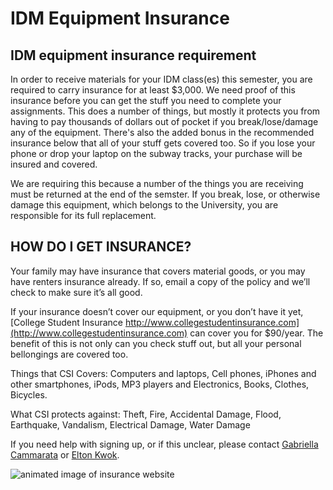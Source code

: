# IDM Equipment Insurance

## IDM equipment insurance requirement

In order to receive materials for your IDM class(es) this semester, you are required to carry insurance for at least $3,000. We need proof of this insurance before you can get the stuff you need to complete your assignments. This does a number of things, but mostly it protects you from having to pay thousands of dollars out of pocket if you break/lose/damage any of the equipment. There's also the added bonus in the recommended insurance below that all of your stuff gets covered too. So if you lose your phone or drop your laptop on the subway tracks, your purchase will be insured and covered.

We are requiring this because a number of the things you are receiving must be returned at the end of the semster. If you break, lose, or otherwise damage this equipment, which belongs to the University, you are responsible for its full replacement.

## HOW DO I GET INSURANCE?
Your family may have insurance that covers material goods, or you may have renters insurance already. If so, email a copy of the policy and we’ll check to make sure it’s all good.

If your insurance doesn’t cover our equipment, or you don’t have it yet, [College Student Insurance http://www.collegestudentinsurance.com](http://www.collegestudentinsurance.com) can cover you for $90/year. The benefit of this is not only can you check stuff out, but all your personal bellongings are covered too.

Things that CSI Covers:  Computers and laptops, Cell phones, iPhones and other smartphones, iPods, MP3 players and Electronics, Books, Clothes, Bicycles. 

What CSI protects against: Theft, Fire, Accidental Damage, Flood, Earthquake, Vandalism, Electrical Damage, Water Damage

If you need help with signing up, or if this unclear, please contact [Gabriella Cammarata](mailto:cammarata@nyu.edu) or [Elton Kwok](mailto:EltonKwok@nyu.edu). 

![animated image of insurance website](https://github.com/IDMNYU/ER_Insurance/blob/master/insurance.gif?raw=true "College Student Insurance website demo")
